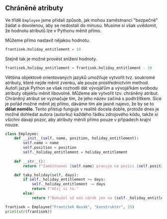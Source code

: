 ## Chráněné atributy

Ve třídě `Employee` jsme přidali způsob, jak mohou zaměstnanci "bezpečně" žádat o dovolenou, aby se nedostali do mínusu. Musíme si však uvědomit, že hodnotu atributů lze v Pythonu měnit přímo.

Můžeme přímo nastavit nějakou hodnotu.

```py
frantisek.holiday_entitlement = 10
```

Stejně tak je možné provést snížení hodnoty.

```py
frantisek.holiday_entitlement = frantisek.holiday_entitlement - 10
```

Většina objektově orientovaných jazyků umožňuje vytvořit tvz. soukromé atributy, které nejde měnit zvenku, ale pouze prostřednictvím method. Autoři jazyk Python se však rozhodli dát vývojářům a vývojářkám svobodu atributy objektu měnit libovolně. Můžeme ale vytvořit tzv. chráněný atribut. Chráněný atribut se vyznačuje tím, že jeho název začíná s podtržítkem. Sice je pořád možné měnit jej přímo, dáváme tím ale jasně najevo, že by se to **dělat nemělo**. Tento přístup funguje v realitě docela dobře, protože dnes je možné dohledat autora (autorku) každého řádku zdrojového kódu, takže si všichni dávají pozor, aby atributy měnili přímo pouze v případech krajní nouze.

```py
class Employee:
    def __init__(self, name, position, holiday_entitlement):
        self.name = name
        self.position = position
        self._holiday_entitlement = holiday_entitlement
    
    def __str__():
        return f"Zaměstnanec {self.name} pracuje na pozici {self.position}."

    def taky_holiday(self, days):
        if self._holiday_entitlement >= days:
            self._holiday_entitlement -= days
            return f"Užij si to."
        else:
            return f"Bohužel už máš nárok jen na {self._holiday_entitlement} dní."

frantisek = Employee("František Novák", "konstruktér", 25)
print(str(frantisek))
```

